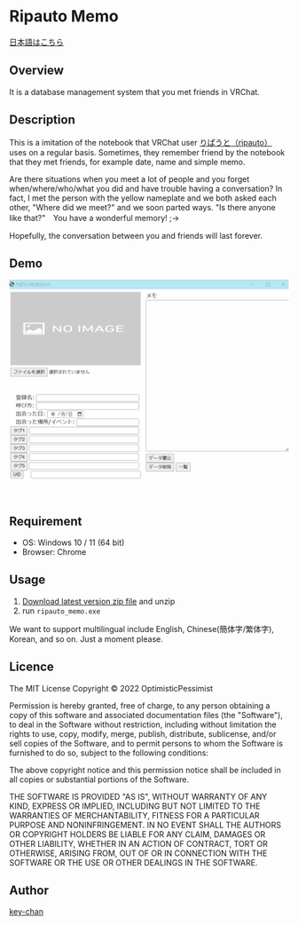 Ripauto Memo
====

[日本語はこちら](readme_jp.md)

## Overview
It is a database management system that you met friends in VRChat.

## Description
This is a imitation of the notebook that VRChat user [りぱうと（ripauto）](https://vrchat.com/home/user/usr_990e1d41-3fdb-49ae-a3a0-16b145cb7c02) uses on a regular basis. Sometimes, they remember friend by the notebook that they met friends, for example date, name and simple memo. 

Are there situations when you meet a lot of people and you forget when/where/who/what you did and have trouble having a conversation? In fact, I met the person with the yellow nameplate and we both asked each other, "Where did we meet?" and we soon parted ways. "Is there anyone like that?"　You have a wonderful memory! ;->

Hopefully, the conversation between you and friends will last forever.

## Demo
![Demo](RipautoDemo.gif)

## Requirement
- OS: Windows 10 / 11 (64 bit)
- Browser: Chrome

## Usage
1. [Download latest version zip file](https://github.com/OptimisticPessimist/RipautoMemo/releases) and unzip
2. run `ripauto_memo.exe`

We want to support multilingual include English, Chinese(簡体字/繁体字), Korean, and so on. Just a moment please.

## Licence
The MIT License
Copyright © 2022 OptimisticPessimist

Permission is hereby granted, free of charge, to any person obtaining a copy of this software and associated documentation files (the "Software"), to deal in the Software without restriction, including without limitation the rights to use, copy, modify, merge, publish, distribute, sublicense, and/or sell copies of the Software, and to permit persons to whom the Software is furnished to do so, subject to the following conditions:

The above copyright notice and this permission notice shall be included in all copies or substantial portions of the Software.

THE SOFTWARE IS PROVIDED "AS IS", WITHOUT WARRANTY OF ANY KIND, EXPRESS OR IMPLIED, INCLUDING BUT NOT LIMITED TO THE WARRANTIES OF MERCHANTABILITY, FITNESS FOR A PARTICULAR PURPOSE AND NONINFRINGEMENT. IN NO EVENT SHALL THE AUTHORS OR COPYRIGHT HOLDERS BE LIABLE FOR ANY CLAIM, DAMAGES OR OTHER LIABILITY, WHETHER IN AN ACTION OF CONTRACT, TORT OR OTHERWISE, ARISING FROM, OUT OF OR IN CONNECTION WITH THE SOFTWARE OR THE USE OR OTHER DEALINGS IN THE SOFTWARE.

## Author
[key-chan](https://twitter.com/HilariPessimist)
